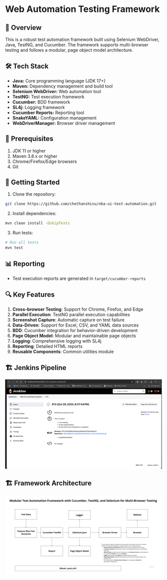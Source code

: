 # Web Automation Testing Framework



## 🚀 Overview
This is a robust test automation framework built using Selenium WebDriver, Java, TestNG, and Cucumber. The framework supports multi-browser testing and follows a modular, page object model architecture.

## 🛠 Tech Stack
- **Java:** Core programming language (JDK 17+)
- **Maven:** Dependency management and build tool
- **Selenium WebDriver:** Web automation tool
- **TestNG:** Test execution framework
- **Cucumber:** BDD framework
- **SL4j:** Logging framework
- **Cucumber Reports:** Reporting tool
- **SnakeYAML:** Configuration management
- **WebDriverManager:** Browser driver management


## 🔄 Prerequisites
1. JDK 11 or higher
2. Maven 3.8.x or higher
3. Chrome/Firefox/Edge browsers
4. Git

## 🚀 Getting Started
1. Clone the repository:
```bash
git clone https://github.com/chethanshivu/nba-ui-test-automation.git
```

2. Install dependencies:
```bash
mvn clean install -DskipTests
```

3. Run tests:
```bash
# Run all tests
mvn test
```


## 📊 Reporting
- Test execution reports are generated in `target/cucumber-reports`

## 🔍 Key Features
1. **Cross-browser Testing**: Support for Chrome, Firefox, and Edge
2. **Parallel Execution**: TestNG parallel execution capabilities
3. **Screenshot Capture**: Automatic capture on test failure
4. **Data-Driven**: Support for Excel, CSV, and YAML data sources
5. **BDD**: Cucumber integration for behavior-driven development
6. **Page Object Model**: Modular and maintainable page objects
7. **Logging**: Comprehensive logging with SL4j
8. **Reporting**: Detailed HTML reports
9. **Reusable Components**: Common utilities module

## 🏗 Jenkins Pipeline
![Jenkins Pipeline](images/Jenkins-pipeline-NBA-Test-Framework.png)

## 🏗 Framework Architecture

![Framework Architecture](images/Architecture-Diagram.png)



